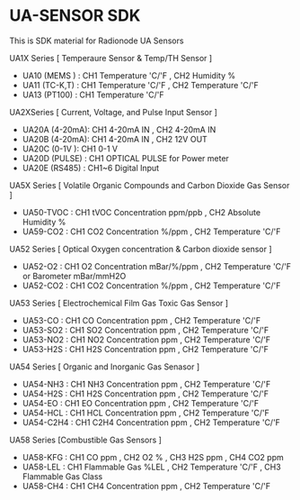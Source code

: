 # UA-SENSOR SDK
This is SDK material for Radionode UA Sensors

UA1X Series [ Temperaure Sensor & Temp/TH Sensor ]
- UA10 (MEMS )  : CH1 Temperature 'C/'F  , CH2 Humidity %
- UA11 (TC-K,T) : CH1 Temperature 'C/'F  , CH2 Temperature 'C/'F
- UA13 (PT100)  : CH1 Temperature 'C/'F 

UA2XSeries [ Current, Voltage, and Pulse Input Sensor ]
- UA20A (4-20mA): CH1 4-20mA IN , CH2 4-20mA IN
- UA20B (4-20mA): CH1 4-20mA IN , CH2 12V OUT
- UA20C (0-1V  ): CH1 0-1 V
- UA20D (PULSE) : CH1 OPTICAL PULSE for Power meter
- UA20E (RS485) : CH1~6 Digital Input 

UA5X Series [ Volatile Organic Compounds and Carbon Dioxide Gas Sensor ]
- UA50-TVOC : CH1 tVOC Concentration ppm/ppb , CH2 Absolute Humidity %
- UA59-CO2  : CH1 CO2 Concentration %/ppm , CH2 Temperature 'C/'F
  
UA52 Series [ Optical Oxygen concentration & Carbon dioxide sensor ]
- UA52-O2  : CH1 O2 Concentration mBar/%/ppm , CH2 Temperature 'C/'F or Barometer mBar/mmH2O
- UA52-CO2 : CH1 CO2 Concentration %/ppm , CH2 Temperature 'C/'F

UA53 Series [ Electrochemical Film Gas Toxic Gas Sensor ]
- UA53-CO  : CH1 CO Concentration ppm , CH2 Temperature 'C/'F
- UA53-SO2 : CH1 SO2 Concentration ppm , CH2 Temperature 'C/'F 
- UA53-NO2 : CH1 NO2 Concentration ppm , CH2 Temperature 'C/'F 
- UA53-H2S : CH1 H2S Concentration ppm , CH2 Temperature 'C/'F

UA54 Series [ Organic and Inorganic Gas Senasor ]
- UA54-NH3  : CH1 NH3 Concentration ppm , CH2 Temperature 'C/'F
- UA54-H2S  : CH1 H2S Concentration ppm , CH2 Temperature 'C/'F
- UA54-EO   : CH1 EO Concentration ppm , CH2 Temperature 'C/'F
- UA54-HCL  : CH1 HCL Concentration ppm , CH2 Temperature 'C/'F
- UA54-C2H4 : CH1 C2H4 Concentration ppm , CH2 Temperature 'C/'F

UA58 Series [Combustible Gas Sensors ]
- UA58-KFG : CH1 CO ppm , CH2 O2 % , CH3 H2S ppm , CH4 CO2 ppm
- UA58-LEL : CH1 Flammable Gas %LEL , CH2 Temperature 'C/'F , CH3 Flammable Gas Class
- UA58-CH4 : CH1 CH4 Concentration ppm , CH2 Temperature 'C/'F
 
